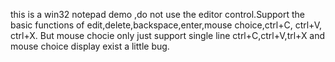 this is a win32 notepad demo ,do not use the editor control.Support the basic functions of edit,delete,backspace,enter,mouse
choice,ctrl+C, ctrl+V, ctrl+X. But mouse chocie only just support single line ctrl+C,ctrl+V,trl+X and mouse choice display exist a little bug.
